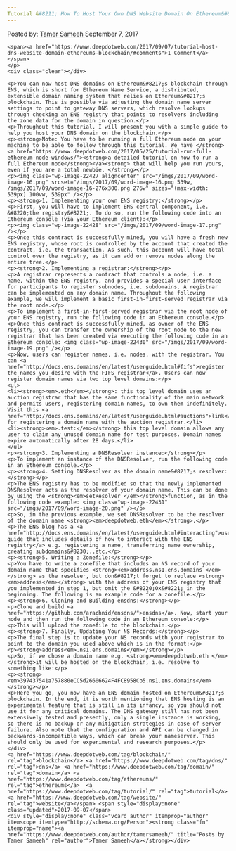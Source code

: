 ```yaml
---
Tutorial &#8211; How To Host Your Own DNS Website Domain On Ethereum&#8217;s Blockchain"
---
```

<article class="post-listing post-22422 post type-post status-publish format-standard has-post-thumbnail hentry 
tag-blockchain tag-dns tag-domain tag-ethereums tag-tutorial tag-website">
    <div class="post-inner">
        <span>Posted by: <a href="https://www.deepdotweb.com/author/tamersameeh/" title="">Tamer Sameeh </a></span>
    <span>September 7, 2017</span>
    
    <span><a href="https://www.deepdotweb.com/2017/09/07/tutorial-host-dns-website-domain-ethereums-blockchain/#comments">1 Comment</a></span>
    </p>
    <div class="clear"></div>
    
    <p>You can now host DNS domains on Ethereum&#8217;s blockchain through ENS, which is short for Ethereum Name Service, a distributed, extensible domain naming system that relies on Ethereum&#8217;s blockchain. This is possible via adjusting the domain name server settings to point to gateway DNS servers, which resolve lookups through checking an ENS registry that points to resolvers including the zone data for the domain in question.</p>
    <p>Throughout this tutorial, I will present you with a simple guide to help you host your DNS domain on the blockchain.</p>
    <p><strong>Note: You have to be running a full Ethereum node on your machine to be able to follow through this tutorial. We have </strong><a href="https://www.deepdotweb.com/2017/05/25/tutorial-run-full-ethereum-node-windows/"><strong>a detailed tutorial on how to run a full Ethereum node</strong></a><strong> that will help you run yours, even if you are a total newbie. </strong></p>
    <p><img class="wp-image-22427 aligncenter" src="/imgs/2017/09/word-image-16.png" srcset="/imgs/2017/09/word-image-16.png 539w, /imgs/2017/09/word-image-16-276x300.png 276w" sizes="(max-width: 539px) 100vw, 539px" /></p>
    <p><strong>1. Implementing your own ENS registry:</strong></p>
    <p>First, you will have to implement ENS central component, i.e. &#8220;the registry&#8221;. To do so, run the following code into an Ethereum console (via your Ethereum client):</p>
    <p><img class="wp-image-22428" src="/imgs/2017/09/word-image-17.png" /></p>
    <p>Once this contract is successfully mined, you will have a fresh new ENS registry, whose root is controlled by the account that created the contract, i.e. the transaction. As such, this account will have total control over the registry, as it can add or remove nodes along the entire tree.</p>
    <p><strong>2. Implementing a registrar:</strong></p>
    <p>A registrar represents a contract that controls a node, i.e. a name, within the ENS registry, and provides a special user interface for participants to register subnodes, i.e. subdomains. A registrar can be implemented on any domain name. Throughout the following example, we will implement a basic first-in-first-served registrar via the root node.</p>
    <p>To implement a first-in-first-served registrar via the root node of your ENS registry, run the following code in an Ethereum console.</p>
    <p>Once this contract is successfully mined, as owner of the ENS registry, you can transfer the ownership of the root node to the new registrar that has been created via executing the following code in an Ethereum console: <img class="wp-image-22430" src="/imgs/2017/09/word-image-19.png" /></p>
    <p>Now, users can register names, i.e. nodes, with the registrar. You can <a href="http://docs.ens.domains/en/latest/userguide.html#fifs">register the names you desire with the FIFS registrar</a>. Users can now register domain names via two top level domains:</p>
    <ul>
    <li><strong><em>.eth</em></strong>: this top level domain uses an auction registrar that has the same functionality of the main network and permits users, registering domain names, to own them indefinitely. Visit this <a href="http://docs.ens.domains/en/latest/userguide.html#auctions">link</a> for registering a domain name with the auction registrar.</li>
    <li><strong><em>.test:</em></strong> this top level domain allows any user to claim any unused domain name for test purposes. Domain names expire automatically after 28 days.</li>
    </ul>
    <p><strong>3. Implementing a DNSResolver instance:</strong></p>
    <p>To implement an instance of the DNSResolver, run the following code in an Ethereum console.</p>
    <p><strong>4. Setting DNSResolver as the domain name&#8217;s resolver:</strong></p>
    <p>The ENS registry has to be modified so that the newly implemented DNSResolver acts as the resolver of your domain name. This can be done by using the <strong><em>setResolver </em></strong>function, as in the following code example: <img class="wp-image-22431" src="/imgs/2017/09/word-image-20.png" /></p>
    <p>So, in the previous example, we set DNSResolver to be the resolver of the domain name <strong><em>deepdotweb.eth</em></strong>.</p>
    <p>The ENS blog has a <a href="http://docs.ens.domains/en/latest/userguide.html#interacting">useful guide that includes details of how to interact with the ENS registry</a> e.g. registering a name, transferring name ownership, creating subdomains&#8230;..etc.</p>
    <p><strong>5. Writing a Zonefile:</strong></p>
    <p>You have to write a zonefile that includes an NS record of your domain name that specifies <strong><em>address.ns1.ens.domains </em></strong> as the resolver, but don&#8217;t forget to replace <strong><em>address</em></strong> with the address of your ENS registry that you implemented in step 1, but omit the &#8220;Ox&#8221; in the beginning. The following is an example code for a zonefile.</p>
    <p><strong>6. Cloning and Building ensdns:</strong></p>
    <p>Clone and build <a href="https://github.com/arachnid/ensdns/">ensdns</a>. Now, start your node and then run the following code in an Ethereum console:</p>
    <p>This will upload the zonefile to the blockchain.</p>
    <p><strong>7. Finally, Updating Your NS Records:</strong></p>
    <p>The final step is to update your NS records with your registrar to point to the domain you used above which is in the format:</p>
    <p><strong>address<em>.ns1.ens.domains</em></strong></p>
    <p>So, if we chose a domain name e.g. <strong><em>deepdotweb.eth </em></strong>it will be hosted on the blockchain, i.e. resolve to something like:</p>
    <p><strong><em>397437541a757880eCC5d26606624F4FC8958Cb5.ns1.ens.domains</em></strong></p>
    <p>Here you go, you now have an ENS domain hosted on Ethereum&#8217;s blockchain. In the end, it is worth mentioning that ENS hosting is an experimental feature that is still in its infancy, so you should not use it for any critical domains. The DNS gateway still has not been extensively tested and presently, only a single instance is working, so there is no backup or any mitigation strategies in case of server failure. Also note that the configuration and API can be changed in backwards-incompatible ways, which can break your nameserver. This should only be used for experimental and research purposes.</p>
    </div>
    <a href="https://www.deepdotweb.com/tag/blockchain/" rel="tag">blockchain</a> <a href="https://www.deepdotweb.com/tag/dns/" rel="tag">dns</a> <a href="https://www.deepdotweb.com/tag/domain/" rel="tag">domain</a> <a href="https://www.deepdotweb.com/tag/ethereums/" rel="tag">ethereums</a>  <a href="https://www.deepdotweb.com/tag/tutorial/" rel="tag">tutorial</a> <a href="https://www.deepdotweb.com/tag/website/" rel="tag">website</a></span> <span style="display:none" class="updated">2017-09-07</span>
    <div style="display:none" class="vcard author" itemprop="author" itemscope itemtype="http://schema.org/Person"><strong class="fn" itemprop="name"><a href="https://www.deepdotweb.com/author/tamersameeh/" title="Posts by Tamer Sameeh" rel="author">Tamer Sameeh</a></strong></div>
    
